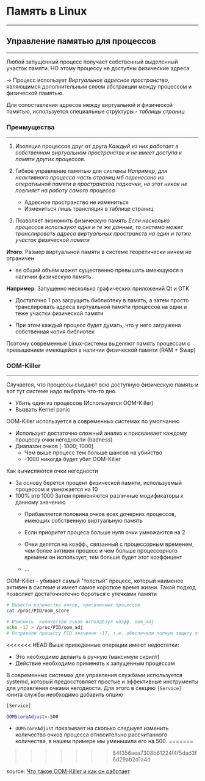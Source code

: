 # Память в Linux
---

## Управление памятью для процессов
---
Любой запущенный процесс получает собственный выделенный участок памяти.
НО этому процессу не доступны физические адреса

-> Процесс использует *Виртуальное адресное пространство*, являющимся дополнительным слоем абстракции между процессом и физической памятью.

Для сопоставления адресов между виртуальной и физической памятью, используется специальные структуры - *таблицы страниц*

### Преимущества
---
1. Изоляция процессов друг от друга
  *Каждый из них работает в собственном виртуальном пространстве и не имеет доступа к памяти других процессов.*

2. Гибкое управление памятью для системы
  *Например, для неактивного процесса часть страниц мб перенесено из оператиыной памяти в пространства подкачки, но этот никак не повлияет на работу самого процесса*
    - Адресное пространство не измениться
    - Измениться лишь трансляция в таблице страниц

3. Позволяет экономить физическую память
  *Если несколько процессов используют одни и те же данные, то система может транслировать адреса виртуальных пространств на один и тотже участок физической памяти*

**Итого**:
  Размер виртуальной памяти в системе теоретически ничем не ограничен
  - ее общий объем может существенно превышать имеющуюся в наличии физическую память

**Например**:
  Запущенно несколько графических приложений Qt и GTK
  - Достаточно 1 раз загрущить библиотеку в память, а затем просто транслировать адреса виртуальной памяти процессов на одни и теже участки физической памяти  

  - При этом каждый процесс будет думать, что у него загружена собственная копия библиотек

Поэтому  современные Linux-системы выделяют память процессам с превышением имеющейся в наличии физической памяти (RAM + Swap)

### OOM-Killer
---
Случается, что процессы съедают всю доступную физическую память и вот тут системе надо выбрать что-то дно.
  - Убить один из процессов (Используется OOM-Killer)
  - Вызвать Kernel panic

OOM-Killer используется в современных системах по умолчанию

- Использует достаточно сложный анализ и присваивает каждому процессу очки негодности (badness)
- Диапазон очков [-1000; 1000]
  - Чем выше процесс тем больше шансов на убийство
  - -1000 никогда будет убит OOM-Killer

Как вычисляются очки негодности
  - За основу берется процент физической памяти, используемый процессом и умножается на 10
  - 100% это 1000
  Затем применяются различные модификаторы к данному значению
    - Прибавляется половина очков всех дочерних процессов, имеющих собственную виртуальную память
    
    - Если приоритет процеса больше нуля очки умножаются на 2

    - Очки делятся на коэфф., связанный с процессорным временем, чем более активен процесс и чем больше процессорного времени он использует, тем больше будет этот коэффицент
    - ...

OOM-Killer - убивает самый "толстый" процесс, который наименее активен в системе и имеет самое короткое время жизни.
Такой подход позволяет достаточноточно бороться с утечками памяти

```bash
# Вывести количество очков, присвоенных процессов
cat /proc/PID/oom_score

# Изменить  количество очков исполдбзуя коэфф. oom_adj
echo -17 > /proc/PID/oom_adj
# Отправили процессу PID значение -17, т.е. обеспечили полную защиту от OOM-Killer
```
<<<<<<< HEAD
Выше приведенные операции имеют недостатки:
- Это необходимо делаить в ручную (максимум скрипт)
- Действие необходимо применять к запущенным процессам

В современных системах для управления службами используется systemd, который предосстовляет простые и эффективные инструменты для управления очками негодности.
Для этого в секцию `[Service]` юнита службы необходимо добавить опцию
```bash
[Service]

OOMScoreAdjust=-500
```
- `OOMScoreAdjust` показывает на сколько следыует изменить количество очков процесса относительно рассчитанного количества, в нашем примере мы уменьшили его на 500.
=======
>>>>>>> 84f356aea7308b61224f4f5dad3f6d29ab2d1a4d


source: [Что такое OOM-Killer и как он работает](https://interface31.ru/tech_it/2022/09/linux---nachinayushhim-chto-takoe-oom-killer-i-kak-on-rabotaet.html)

